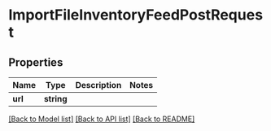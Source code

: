 # ImportFileInventoryFeedPostRequest

## Properties
Name | Type | Description | Notes
------------ | ------------- | ------------- | -------------
**url** | **string** |  | 

[[Back to Model list]](../../README.md#documentation-for-models) [[Back to API list]](../../README.md#documentation-for-api-endpoints) [[Back to README]](../../README.md)

